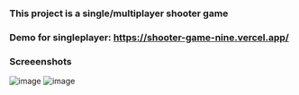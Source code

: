 ### This project is a single/multiplayer shooter game

### Demo for singleplayer: https://shooter-game-nine.vercel.app/
### Screeenshots
![image](https://github.com/user-attachments/assets/fbc2ace4-6bce-4cf6-bc8e-15b08deccb8a)
![image](https://github.com/user-attachments/assets/1a776399-08ae-4444-97dd-c01ebbfcde54)
